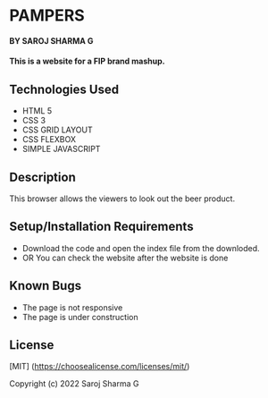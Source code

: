 
# PAMPERS 

#### BY SAROJ SHARMA G

#### This is a website for a FIP brand mashup.

## Technologies Used

* HTML 5
* CSS 3
* CSS GRID LAYOUT
* CSS FLEXBOX
* SIMPLE JAVASCRIPT 


## Description

This browser allows the viewers to look out the beer product.




## Setup/Installation Requirements

* Download the code and open the index file from the downloded.
* OR You can check the website after the website is done 


## Known Bugs

* The page is not responsive
* The page is under construction

## License

[MIT] (https://choosealicense.com/licenses/mit/) 

Copyright (c) 2022 Saroj Sharma G
